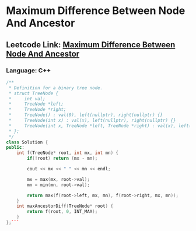 # Maximum Difference Between Node And Ancestor

## Leetcode Link: [Maximum Difference Between Node And Ancestor](https://leetcode.com/problems/maximum-difference-between-node-and-ancestor/)
### Language: C++

```cpp
/**
 * Definition for a binary tree node.
 * struct TreeNode {
 *     int val;
 *     TreeNode *left;
 *     TreeNode *right;
 *     TreeNode() : val(0), left(nullptr), right(nullptr) {}
 *     TreeNode(int x) : val(x), left(nullptr), right(nullptr) {}
 *     TreeNode(int x, TreeNode *left, TreeNode *right) : val(x), left(left), right(right) {}
 * };
 */
class Solution {
public:
    int f(TreeNode* root, int mx, int mn) {
        if(!root) return (mx - mn);

        cout << mx << " " << mn << endl;

        mx = max(mx, root->val);
        mn = min(mn, root->val);

        return max(f(root->left, mx, mn), f(root->right, mx, mn));
    }
    int maxAncestorDiff(TreeNode* root) {
        return f(root, 0, INT_MAX);
    }
};```



